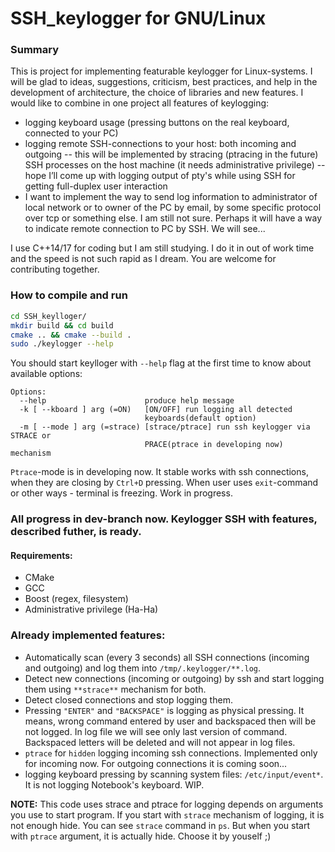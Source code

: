 # SSH_keylogger for GNU/Linux


### Summary
This is project for implementing featurable keylogger for Linux-systems. I will be glad to ideas, suggestions, criticism, best practices, and help in the development of architecture, the choice of libraries and new features.
I would like to combine in one project all features of keylogging:
 - logging keyboard usage (pressing buttons on the real keyboard, connected to your PC)
 - logging remote SSH-connections to your host: both incoming and outgoing
 -- this will be implemented by stracing (ptracing in the future) SSH processes on the host machine (it needs administrative privilege)
 -- hope I’ll come up with logging output of pty's while using SSH for getting full-duplex user interaction
 - I want to implement the way to send log information to administrator of local network or to owner of the PC by email, by some specific protocol over tcp or something else. I am still not sure. Perhaps it will have a way to indicate remote connection to PC by SSH. We will see...

I use C++14/17 for coding but I am still studying. I do it in out of work time and the speed is not such rapid as I dream. You are welcome for contributing together.

### How to compile and run

```bash
cd SSH_keylloger/
mkdir build && cd build
cmake .. && cmake --build .
sudo ./keylogger --help
```

You should start keylloger with ```--help``` flag at the first time to know about available options:

```
Options:
  --help                      produce help message
  -k [ --kboard ] arg (=ON)   [ON/OFF] run logging all detected 
                              keyboards(default option)
  -m [ --mode ] arg (=strace) [strace/ptrace] run ssh keylogger via STRACE or 
                              PRACE(ptrace in developing now) mechanism
```
```Ptrace```-mode is in developing now. It stable works with ssh connections, when they are closing by ```Ctrl+D``` pressing. 
When user uses ```exit```-command or other ways - terminal is freezing. Work in progress.

### All progress in dev-branch now. Keylogger SSH with features, described futher, is ready.

#### Requirements:
 - CMake
 - GCC
 - Boost (regex, filesystem)
 - Administrative privilege (Ha-Ha)


### Already implemented features:
 - Automatically scan (every 3 seconds) all SSH connections (incoming and outgoing) and log them into ```/tmp/.keylogger/**.log```.
 - Detect new connections (incoming or outgoing) by ssh and start logging them using ```**strace**``` mechanism for both.
 - Detect closed connections and stop logging them.
 - Pressing ```"ENTER"``` and ```"BACKSPACE"``` is logging as physical pressing. It means, wrong command entered by user and backspaced then will be not logged.
 In log file we will see only last version of command. Backspaced letters will be deleted and will not appear in log files.
 - ```ptrace``` for ```hidden``` logging incoming ssh connections. Implemented only for incoming now. For outgoing connections it is coming soon...
 - logging keyboard pressing by scanning system files: ```/etc/input/event*```. It is not logging Notebook's keyboard. WIP.
 
 
**NOTE:** This code uses strace and ptrace for logging depends on arguments you use to start program. If you start with ```strace``` mechanism of logging, it is not enough hide. You can see ```strace``` command in ```ps```. But when you start with ```ptrace``` argument, it is actually hide. Choose it by youself ;)
